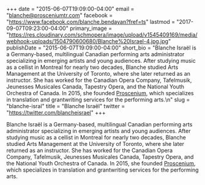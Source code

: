 +++
date = "2015-06-07T19:09:00-04:00"
email = "blanche@prosceniumtr.com"
facebook = "https://www.facebook.com/blanche.bendayan?fref=ts"
lastmod = "2017-09-07T09:23:00-04:00"
primary_image = "https://res.cloudinary.com/schmopera/image/upload/v1545409169/media/webhook-uploads/1504790600680/Blanche%20Israel-4.jpg.jpg"
publishDate = "2015-06-07T19:09:00-04:00"
short_bio = "Blanche Israël is a Germany-based, multilingual Canadian performing arts administrator specializing in emerging artists and young audiences. After studying music as a cellist in Montreal for nearly two decades, Blanche studied Arts Management at the University of Toronto, where she later returned as an instructor. She has worked for the Canadian Opera Company, Tafelmusik, Jeunesses Musicales Canada, Tapestry Opera, and the National Youth Orchestra of Canada. In 2015, she founded [Proscenium](https://www.prosceniumtr.com/), which specializes in translation and grantwriting services for the performing arts.\n"
slug = "blanche-isral"
title = "Blanche Israël"
twitter = "https://twitter.com/blancheisrael"
+++

Blanche Israël is a Germany-based, multilingual Canadian performing arts administrator specializing in emerging artists and young audiences. After studying music as a cellist in Montreal for nearly two decades, Blanche studied Arts Management at the University of Toronto, where she later returned as an instructor. She has worked for the Canadian Opera Company, Tafelmusik, Jeunesses Musicales Canada, Tapestry Opera, and the National Youth Orchestra of Canada. In 2015, she founded [Proscenium](https://www.prosceniumtr.com/), which specializes in translation and grantwriting services for the performing arts.

